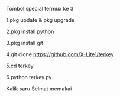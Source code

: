 Tombol special termux ke 3

1.pkg update & pkg upgrade

2.pkg install python

3.pkg install git

4.git clone https://github.com/X-Lite1/terkey

5.cd terkey

6.python terkey.py


Kalik saru
Selmat memakai


